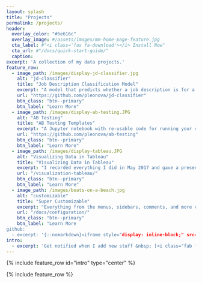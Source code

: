 ```yaml
---
layout: splash
title: "Projects"
permalink: /projects/
header:
  overlay_color: "#5e616c"
  overlay_image: #/assets/images/mm-home-page-feature.jpg
  cta_label: #"<i class='fas fa-download'></i> Install Now"
  cta_url: #"/docs/quick-start-guide/"
  caption:
excerpt: 'A collection of my data projects.'
feature_row:
  - image_path: /images/display-jd-classifier.jpg
    alt: "jd-classifier"
    title: "Job Description Classification Model"
    excerpt: "A model that predicts whether a job description is for a data scientist or data analyst."
    url: "https://github.com/pleonova/jd-classifier"
    btn_class: "btn--primary"
    btn_label: "Learn More"
  - image_path: /images/display-ab-testing.JPG
    alt: "AB Testing"
    title: "AB Testing Templates"
    excerpt: "A Jupyter notebook with re-usable code for running your own AB Tests."
    url: "https://github.com/pleonova/ab-testing"
    btn_class: "btn--primary"
    btn_label: "Learn More"
  - image_path: /images/display-tableau.JPG
    alt: "Visualizing Data in Tableau"
    title: "Visualizing Data in Tableau"
    excerpt: "I recorded everything I did in May 2017 and gave a presentation on how I visualized my data using Tableau."
    url: "/visualization-tableau/"
    btn_class: "btn--primary"
    btn_label: "Learn More"
  - image_path: /images/boats-on-a-beach.jpg
    alt: "customizable"
    title: "Super Customizable"
    excerpt: "Everything from the menus, sidebars, comments, and more can be configured or set with YAML Front Matter."
    url: "/docs/configuration/"
    btn_class: "btn--primary"
    btn_label: "Learn More
github:
  - excerpt: '{::nomarkdown}<iframe style="display: inline-block;" src="https://ghbtns.com/github-btn.html?user=mmistakes&repo=minimal-mistakes&type=star&count=true&size=large" frameborder="0" scrolling="0" width="160px" height="30px"></iframe> <iframe style="display: inline-block;" src="https://ghbtns.com/github-btn.html?user=mmistakes&repo=minimal-mistakes&type=fork&count=true&size=large" frameborder="0" scrolling="0" width="158px" height="30px"></iframe>{:/nomarkdown}'
intro:
  - excerpt: 'Get notified when I add new stuff &nbsp; [<i class="fab fa-twitter"></i> @mmistakes](https://twitter.com/mmistakes){: .btn .btn--twitter} [<i class="fab fa-paypal"></i> Tip Me](https://www.paypal.me/mmistakes){: .btn .btn--primary}'
---
```


{% include feature_row id="intro" type="center" %}

{% include feature_row %}

